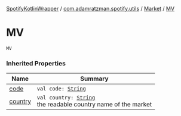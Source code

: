 [SpotifyKotlinWrapper](../../index.md) / [com.adamratzman.spotify.utils](../index.md) / [Market](index.md) / [MV](./-m-v.md)

# MV

`MV`

### Inherited Properties

| Name | Summary |
|---|---|
| [code](code.md) | `val code: `[`String`](https://kotlinlang.org/api/latest/jvm/stdlib/kotlin/-string/index.html) |
| [country](country.md) | `val country: `[`String`](https://kotlinlang.org/api/latest/jvm/stdlib/kotlin/-string/index.html)<br>the readable country name of the market |
